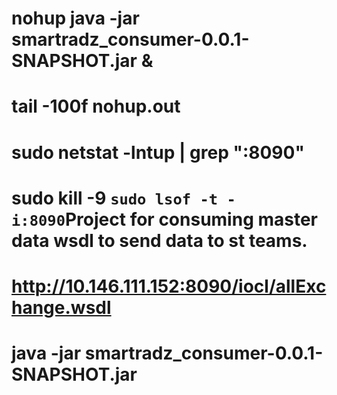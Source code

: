 # nohup java -jar smartradz_consumer-0.0.1-SNAPSHOT.jar &
# tail -100f nohup.out
# sudo netstat -lntup | grep ":8090"
# sudo kill -9 `sudo lsof -t -i:8090`Project for consuming master data wsdl to send data to st teams.

# http://10.146.111.152:8090/iocl/allExchange.wsdl
# java -jar smartradz_consumer-0.0.1-SNAPSHOT.jar 

